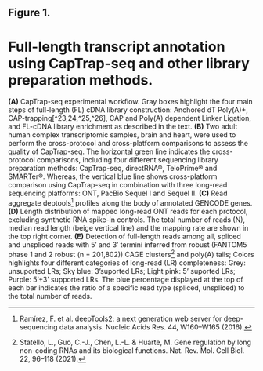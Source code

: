 ## Figure 1. 
# Full-length transcript annotation using CapTrap-seq and other library preparation methods. 
**(A)** CapTrap-seq experimental workflow. Gray boxes highlight the four main steps of full-length (FL) cDNA library construction: Anchored dT Poly(A)+, CAP-trapping[^23,24,^25,^26], CAP and Poly(A) dependent Linker Ligation, and FL-cDNA library enrichment as described in the text.
**(B)** Two adult human complex transcriptomic samples, brain and heart, were used to perform the cross-protocol and cross-platform comparisons to assess the quality of CapTrap-seq. The horizontal green line indicates the cross-protocol comparisons, including four different sequencing library preparation methods: CapTrap-seq, directRNA®, TeloPrime® and SMARTer®. Whereas, the vertical blue line shows cross-platform comparison using CapTrap-seq in combination with three long-read sequencing platforms: ONT, PacBio Sequel I and Sequel II.
**(C)** Read aggregate deptools[^44] profiles along the body of annotated GENCODE genes.
**(D)** Length distribution of mapped long-read ONT reads for each protocol, excluding synthetic RNA spike-in controls. The total number of reads (N), median read length (beige vertical line) and the mapping rate are shown in the top right corner.
**(E)** Detection of full-length reads among all, spliced and unspliced reads with 5′ and 3′ termini inferred from robust (FANTOM5 phase 1 and 2 robust (n = 201,802)) CAGE clusters[^35] and poly(A) tails; Colors highlights four different categories of long-read (LR) completeness: Grey: unsuported LRs; Sky blue: 3’suported LRs; Light pink: 5’ suported LRs; Purple: 5’+3’ supported LRs. The blue percentage displayed at the top of each bar indicates the ratio of a specific read type (spliced, unspliced) to the total number of reads.

[^23]: Carninci, P. et al. High-efficiency full-length cDNA cloning by biotinylated CAP trapper. Genomics 37, 327–336 (1996).
[^24]: Carninci, P. & Hayashizaki, Y. High-efficiency full-length cDNA cloning. Methods Enzymol. 303, 19–44 (1999).
[^25]: Morioka, M. S. et al. Cap Analysis of Gene Expression (CAGE): A Quantitative and Genome-Wide Assay of Transcription Start Sites. Methods Mol. Biol. Clifton NJ 2120, 277–301 (2020).
[^26]: Grapotte, M. et al. Discovery of widespread transcription initiation at microsatellites predictable by sequence-based deep neural network. Nat. Commun. 12, 3297 (2021).
[^35]: Statello, L., Guo, C.-J., Chen, L.-L. & Huarte, M. Gene regulation by long non-coding RNAs and its biological functions. Nat. Rev. Mol. Cell Biol. 22, 96–118 (2021).
[^44]: Ramírez, F. et al. deepTools2: a next generation web server for deep-sequencing data analysis. Nucleic Acids Res. 44, W160–W165 (2016).
